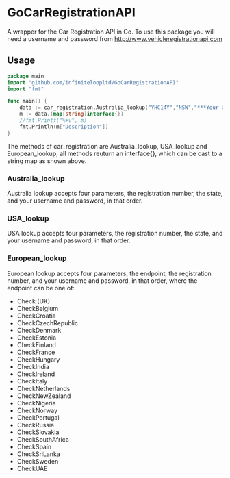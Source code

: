 # GoCarRegistrationAPI
A wrapper for the Car Registration API in Go. To use this package you will need a username and password from
http://www.vehicleregistrationapi.com 

## Usage
```go
package main
import "github.com/infiniteloopltd/GoCarRegistrationAPI"
import "fmt"

func main() {  
    data := car_registration.Australia_lookup("YHC14Y","NSW","***Your Username***","***Your Password***")
    m := data.(map[string]interface{})
    //fmt.Printf("%+v", m)
    fmt.Println(m["Description"])
}
```

The methods of car_registration are Australia_lookup, USA_lookup and European_lookup, all methods reuturn an interface{},
which can be cast to a string map as shown above.

### Australia_lookup

Australia lookup accepts four parameters, the registration number, the state, and your username and password, in that order.

### USA_lookup

USA lookup accepts four parameters, the registration number, the state, and your username and password, in that order.

### European_lookup

European lookup accepts four parameters, the endpoint, the registration number, and your username and password, in that order,
where the endpoint can be one of:
* Check (UK)
* CheckBelgium 
* CheckCroatia 
* CheckCzechRepublic 
* CheckDenmark 
* CheckEstonia 
* CheckFinland 
* CheckFrance 
* CheckHungary 
* CheckIndia 
* CheckIreland 
* CheckItaly 
* CheckNetherlands 
* CheckNewZealand 
* CheckNigeria 
* CheckNorway 
* CheckPortugal 
* CheckRussia 
* CheckSlovakia 
* CheckSouthAfrica 
* CheckSpain 
* CheckSriLanka 
* CheckSweden 
* CheckUAE 


